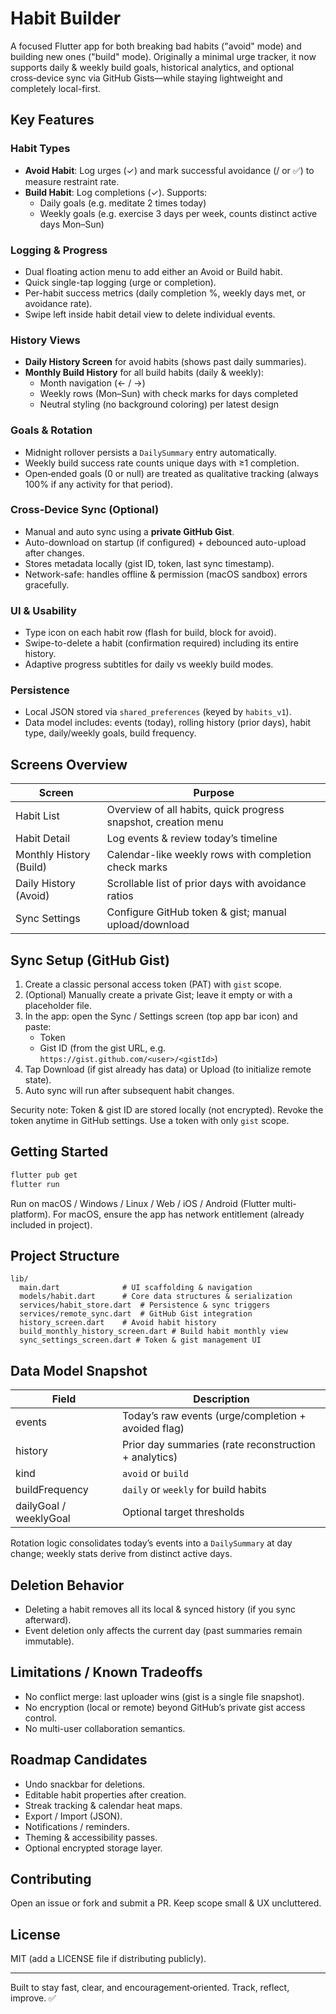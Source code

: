 # Habit Builder

A focused Flutter app for both breaking bad habits ("avoid" mode) and building new ones ("build" mode). Originally a minimal urge tracker, it now supports daily & weekly build goals, historical analytics, and optional cross‑device sync via GitHub Gists—while staying lightweight and completely local-first.

## Key Features

### Habit Types

- **Avoid Habit**: Log urges (✓) and mark successful avoidance (/ or ✅) to measure restraint rate.
- **Build Habit**: Log completions (✓). Supports:
  - Daily goals (e.g. meditate 2 times today)
  - Weekly goals (e.g. exercise 3 days per week, counts distinct active days Mon–Sun)

### Logging & Progress

- Dual floating action menu to add either an Avoid or Build habit.
- Quick single-tap logging (urge or completion).
- Per-habit success metrics (daily completion %, weekly days met, or avoidance rate).
- Swipe left inside habit detail view to delete individual events.

### History Views

- **Daily History Screen** for avoid habits (shows past daily summaries).
- **Monthly Build History** for all build habits (daily & weekly):
  - Month navigation (← / →)
  - Weekly rows (Mon–Sun) with check marks for days completed
  - Neutral styling (no background coloring) per latest design

### Goals & Rotation

- Midnight rollover persists a `DailySummary` entry automatically.
- Weekly build success rate counts unique days with ≥1 completion.
- Open‑ended goals (0 or null) are treated as qualitative tracking (always 100% if any activity for that period).

### Cross‑Device Sync (Optional)

- Manual and auto sync using a **private GitHub Gist**.
- Auto-download on startup (if configured) + debounced auto-upload after changes.
- Stores metadata locally (gist ID, token, last sync timestamp).
- Network-safe: handles offline & permission (macOS sandbox) errors gracefully.

### UI & Usability

- Type icon on each habit row (flash for build, block for avoid).
- Swipe-to-delete a habit (confirmation required) including its entire history.
- Adaptive progress subtitles for daily vs weekly build modes.

### Persistence

- Local JSON stored via `shared_preferences` (keyed by `habits_v1`).
- Data model includes: events (today), rolling history (prior days), habit type, daily/weekly goals, build frequency.

## Screens Overview

| Screen                  | Purpose                                                        |
| ----------------------- | -------------------------------------------------------------- |
| Habit List              | Overview of all habits, quick progress snapshot, creation menu |
| Habit Detail            | Log events & review today’s timeline                           |
| Monthly History (Build) | Calendar-like weekly rows with completion check marks          |
| Daily History (Avoid)   | Scrollable list of prior days with avoidance ratios            |
| Sync Settings           | Configure GitHub token & gist; manual upload/download          |

## Sync Setup (GitHub Gist)

1. Create a classic personal access token (PAT) with `gist` scope.
2. (Optional) Manually create a private Gist; leave it empty or with a placeholder file.
3. In the app: open the Sync / Settings screen (top app bar icon) and paste:
   - Token
   - Gist ID (from the gist URL, e.g. `https://gist.github.com/<user>/<gistId>`)
4. Tap Download (if gist already has data) or Upload (to initialize remote state).
5. Auto sync will run after subsequent habit changes.

Security note: Token & gist ID are stored locally (not encrypted). Revoke the token anytime in GitHub settings. Use a token with only `gist` scope.

## Getting Started

```sh
flutter pub get
flutter run
```

Run on macOS / Windows / Linux / Web / iOS / Android (Flutter multi-platform). For macOS, ensure the app has network entitlement (already included in project).

## Project Structure

```text
lib/
  main.dart              # UI scaffolding & navigation
  models/habit.dart      # Core data structures & serialization
  services/habit_store.dart  # Persistence & sync triggers
  services/remote_sync.dart  # GitHub Gist integration
  history_screen.dart    # Avoid habit history
  build_monthly_history_screen.dart # Build habit monthly view
  sync_settings_screen.dart # Token & gist management UI
```

## Data Model Snapshot

| Field                  | Description                                           |
| ---------------------- | ----------------------------------------------------- |
| events                 | Today’s raw events (urge/completion + avoided flag)   |
| history                | Prior day summaries (rate reconstruction + analytics) |
| kind                   | `avoid` or `build`                                    |
| buildFrequency         | `daily` or `weekly` for build habits                  |
| dailyGoal / weeklyGoal | Optional target thresholds                            |

Rotation logic consolidates today’s events into a `DailySummary` at day change; weekly stats derive from distinct active days.

## Deletion Behavior

- Deleting a habit removes all its local & synced history (if you sync afterward).
- Event deletion only affects the current day (past summaries remain immutable).

## Limitations / Known Tradeoffs

- No conflict merge: last uploader wins (gist is a single file snapshot).
- No encryption (local or remote) beyond GitHub’s private gist access control.
- No multi-user collaboration semantics.

## Roadmap Candidates

- Undo snackbar for deletions.
- Editable habit properties after creation.
- Streak tracking & calendar heat maps.
- Export / Import (JSON).
- Notifications / reminders.
- Theming & accessibility passes.
- Optional encrypted storage layer.

## Contributing

Open an issue or fork and submit a PR. Keep scope small & UX uncluttered.

## License

MIT (add a LICENSE file if distributing publicly).

---

Built to stay fast, clear, and encouragement‑oriented. Track, reflect, improve. ✅
